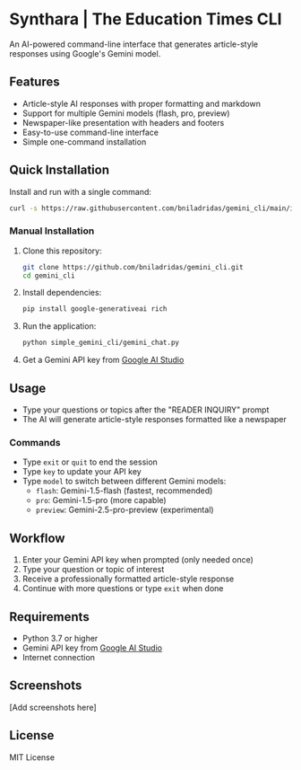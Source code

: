 # Synthara | The Education Times CLI

An AI-powered command-line interface that generates article-style responses using Google's Gemini model.

## Features

- Article-style AI responses with proper formatting and markdown
- Support for multiple Gemini models (flash, pro, preview)
- Newspaper-like presentation with headers and footers
- Easy-to-use command-line interface
- Simple one-command installation

## Quick Installation

Install and run with a single command:

```bash
curl -s https://raw.githubusercontent.com/bniladridas/gemini_cli/main/install.sh | bash
```

### Manual Installation

1. Clone this repository:
   ```bash
   git clone https://github.com/bniladridas/gemini_cli.git
   cd gemini_cli
   ```

2. Install dependencies:
   ```bash
   pip install google-generativeai rich
   ```

3. Run the application:
   ```bash
   python simple_gemini_cli/gemini_chat.py
   ```

4. Get a Gemini API key from [Google AI Studio](https://aistudio.google.com/app/apikey)

## Usage

- Type your questions or topics after the "READER INQUIRY" prompt
- The AI will generate article-style responses formatted like a newspaper

### Commands

- Type `exit` or `quit` to end the session
- Type `key` to update your API key
- Type `model` to switch between different Gemini models:
  - `flash`: Gemini-1.5-flash (fastest, recommended)
  - `pro`: Gemini-1.5-pro (more capable)
  - `preview`: Gemini-2.5-pro-preview (experimental)

## Workflow

1. Enter your Gemini API key when prompted (only needed once)
2. Type your question or topic of interest
3. Receive a professionally formatted article-style response
4. Continue with more questions or type `exit` when done

## Requirements

- Python 3.7 or higher
- Gemini API key from [Google AI Studio](https://aistudio.google.com/app/apikey)
- Internet connection

## Screenshots

[Add screenshots here]

## License

MIT License
